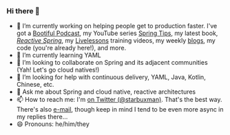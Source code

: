### Hi there 👋


- 🔭 I’m currently working on helping people get to production faster. I've got a [Bootiful Podcast](http://bootifulpodcast.fm), my YouTube series [Spring Tips](http://springtipslive.io), my latest book, [_Reactive Spring_](http://www.reactivespring.io/), my [Livelessons](http://joshlong.com/livelessons.html) training videos, my weekly [blogs](http://spring.io/team/jlong), my code (you're already here!), and more. 
- 🌱 I’m currently learning YAML
- 👯 I’m looking to collaborate on Spring and its adjacent communities (Yah! Let's go cloud natives!) 
- 🤔 I’m looking for help with continuous delivery, YAML, Java, Kotlin, Chinese, etc.
- 💬 Ask me about Spring and cloud native, reactive architectures 
- 📫 How to reach me: I'm [on Twitter (@starbuxman)](http://twitter.com/starbuxman). That's the best way. There's also [e-mail](mailto:josh@joshlong.com), though keep in mind I tend to be even more async in my replies there... 
- 😄 Pronouns: he/him/they
